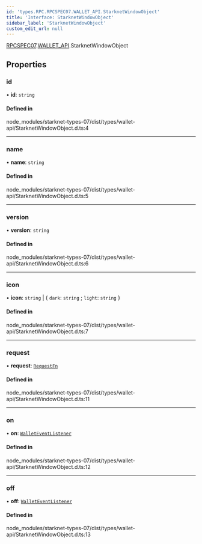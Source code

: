 ```yaml
---
id: 'types.RPC.RPCSPEC07.WALLET_API.StarknetWindowObject'
title: 'Interface: StarknetWindowObject'
sidebar_label: 'StarknetWindowObject'
custom_edit_url: null
---
```


[RPCSPEC07](../namespaces/types.RPC.RPCSPEC07.md).[WALLET_API](../namespaces/types.RPC.RPCSPEC07.WALLET_API.md).StarknetWindowObject

## Properties

### id

• **id**: `string`

#### Defined in

node_modules/starknet-types-07/dist/types/wallet-api/StarknetWindowObject.d.ts:4

---

### name

• **name**: `string`

#### Defined in

node_modules/starknet-types-07/dist/types/wallet-api/StarknetWindowObject.d.ts:5

---

### version

• **version**: `string`

#### Defined in

node_modules/starknet-types-07/dist/types/wallet-api/StarknetWindowObject.d.ts:6

---

### icon

• **icon**: `string` \| \{ `dark`: `string` ; `light`: `string` }

#### Defined in

node_modules/starknet-types-07/dist/types/wallet-api/StarknetWindowObject.d.ts:7

---

### request

• **request**: [`RequestFn`](../namespaces/types.RPC.RPCSPEC07.WALLET_API.md#requestfn)

#### Defined in

node_modules/starknet-types-07/dist/types/wallet-api/StarknetWindowObject.d.ts:11

---

### on

• **on**: [`WalletEventListener`](../namespaces/types.RPC.RPCSPEC07.WALLET_API.md#walleteventlistener)

#### Defined in

node_modules/starknet-types-07/dist/types/wallet-api/StarknetWindowObject.d.ts:12

---

### off

• **off**: [`WalletEventListener`](../namespaces/types.RPC.RPCSPEC07.WALLET_API.md#walleteventlistener)

#### Defined in

node_modules/starknet-types-07/dist/types/wallet-api/StarknetWindowObject.d.ts:13
